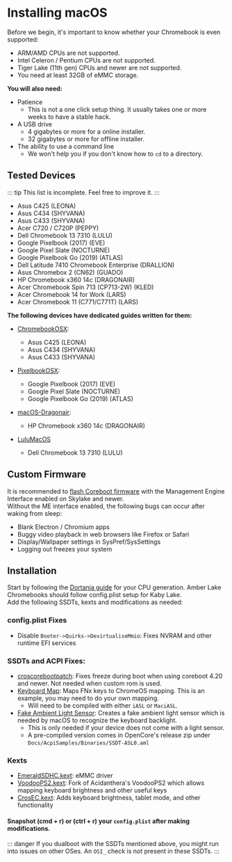# Installing macOS

Before we begin, it's important to know whether your Chromebook is even supported:
- ARM/AMD CPUs are not supported.
- Intel Celeron / Pentium CPUs are not supported.
- Tiger Lake (11th gen) CPUs and newer are not supported.
- You need at least 32GB of eMMC storage.

**You will also need:**
* Patience 
  * This is not a one click setup thing. It usually takes one or more weeks to have a stable hack.
* A USB drive 
  * 4 gigabytes or more for a online installer.
  * 32 gigabytes or more for offline installer.
* The ability to use a command line
  * We won't help you if you don't know how to `cd` to a directory.

## Tested Devices

::: tip
This list is incomplete. Feel free to improve it.
:::

- Asus C425 (LEONA)
- Asus C434 (SHYVANA)
- Asus C433 (SHYVANA)
- Acer C720 / C720P (PEPPY)
- Dell Chromebook 13 7310 (LULU)
- Google Pixelbook (2017) (EVE)
- Google Pixel Slate (NOCTURNE)
- Google Pixelbook Go (2019) (ATLAS)
- Dell Latitude 7410 Chromebook Enterprise (DRALLION)
- Asus Chromebox 2 (CN62) (GUADO)
- HP Chromebook x360 14c (DRAGONAIR)
- Acer Chromebook Spin 713 (CP713-2W) (KLED)
- Acer Chromebook 14 for Work (LARS)
- Acer Chromebook 11 (C771/C771T) (LARS)

**The following devices have dedicated guides written for them:**

* [ChromebookOSX](https://github.com/meghan06/ChromebookOSX):
  * Asus C425 (LEONA)
  * Asus C434 (SHYVANA)
  * Asus C433 (SHYVANA)

* [PixelbookOSX](https://github.com/olm3ca/PixelbookOSX):
  * Google Pixelbook (2017) (EVE)
  * Google Pixel Slate	(NOCTURNE)
  * Google Pixelbook Go (2019) (ATLAS)

* [macOS-Dragonair](https://github.com/mine-man3000/macOS-Dragonair):
  * HP Chromebook x360 14c (DRAGONAIR)

* [LuluMacOS](https://isi95010.github.io/LuluMacOS/)
  * Dell Chromebook 13 7310 (LULU)

## Custom Firmware

It is recommended to [flash Coreboot firmware](macos-firmware) with the Management Engine Interface enabled on Skylake and newer.  
Without the ME interface enabled, the following bugs can occur after waking from sleep:
- Blank Electron / Chromium apps
- Buggy video playback in web browsers like Firefox or Safari
- Display/Wallpaper settings in SysPref/SysSettings
- Logging out freezes your system

## Installation

Start by following the [Dortania guide](https://dortania.github.io/OpenCore-Install-Guide) for your CPU generation.
Amber Lake Chromebooks should follow config.plist setup for Kaby Lake.  
Add the following SSDTs, kexts and modifications as needed:

### config.plist Fixes
- Disable `Booter->Quirks->DevirtualiseMmio`: Fixes NVRAM and other runtime EFI services

### SSDTs and ACPI Fixes:
- [croscorebootpatch](https://github.com/meghan06/croscorebootpatch): Fixes freeze during boot when using coreboot 4.20 and newer. Not needed when custom rom is used.
- [Keyboard Map](https://github.com/1Revenger1/Acer-Spin-713-Hackintosh/blob/main/src/ACPI/SSDT-ChromeKeys.dsl): Maps FNx keys to ChromeOS mapping. This is an example, you may need to do your own mapping.
  - Will need to be compiled with either `iASL` or `MaciASL`.
- [Fake Ambient Light Sensor](https://github.com/acidanthera/OpenCorePkg/blob/master/Docs/AcpiSamples/Source/SSDT-ALS0.dsl): Creates a fake ambient light sensor which is needed by macOS to recognize the keyboard backlight.
  - This is only needed if your device does not come with a light sensor.
  - A pre-compiled version comes in OpenCore's release zip under `Docs/AcpiSamples/Binaries/SSDT-ASL0.aml`

### Kexts
- [EmeraldSDHC.kext](https://github.com/acidanthera/EmeraldSDHC/releases): eMMC driver
- [VoodooPS2.kext](https://github.com/1Revenger1/VoodooPS2/releases): Fork of Acidanthera's VoodooPS2 which allows mapping keyboard brightness and other useful keys
- [CrosEC.kext](https://github.com/1Revenger1/CrosEC/releases): Adds keyboard brightness, tablet mode, and other functionality

#### Snapshot (cmd + r) or (ctrl + r) your `config.plist` after making modifications.

::: danger
If you dualboot with the SSDTs mentioned above, you might run into issues on other OSes. An `OSI_` check is not present in these SSDTs.
:::
